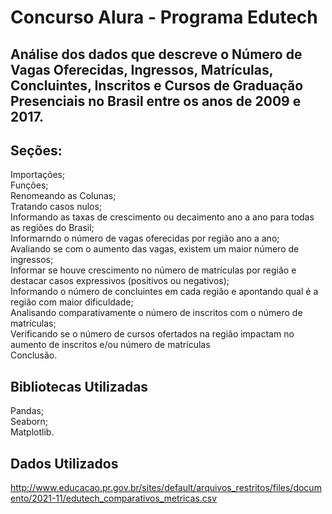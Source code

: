 # Concurso Alura - Programa Edutech

<h2>Análise dos dados que descreve o Número de Vagas
Oferecidas, Ingressos, Matrículas, Concluintes, Inscritos e Cursos de
Graduação Presenciais no Brasil entre os anos de 2009 e 2017.</h2>

<h2>Seções:</h2>

Importações;<br>
Funções;<br>
Renomeando as Colunas;<br>
Tratando casos nulos;<br>
Informando as taxas de crescimento ou decaimento ano a ano para todas as regiões do Brasil;<br>
Informarndo o número de vagas oferecidas por região ano a ano;<br>
Avaliando se com o aumento das vagas, existem um maior número de ingressos;<br>
Informar se houve crescimento no número de matrículas por região e destacar casos expressivos (positivos ou negativos);<br>
Informando o número de concluintes em cada região e apontando qual é a região com maior dificuldade;<br>
Analisando comparativamente o número de inscritos com o número de matrículas;<br>
Verificando se o número de cursos ofertados na região impactam no aumento de inscritos e/ou número de matrículas<br>
Conclusão.

<h2>Bibliotecas Utilizadas</h2>

Pandas;<br>
Seaborn;<br>
Matplotlib.<br>

<h2>Dados Utilizados</h2>

 http://www.educacao.pr.gov.br/sites/default/arquivos_restritos/files/documento/2021-11/edutech_comparativos_metricas.csv
